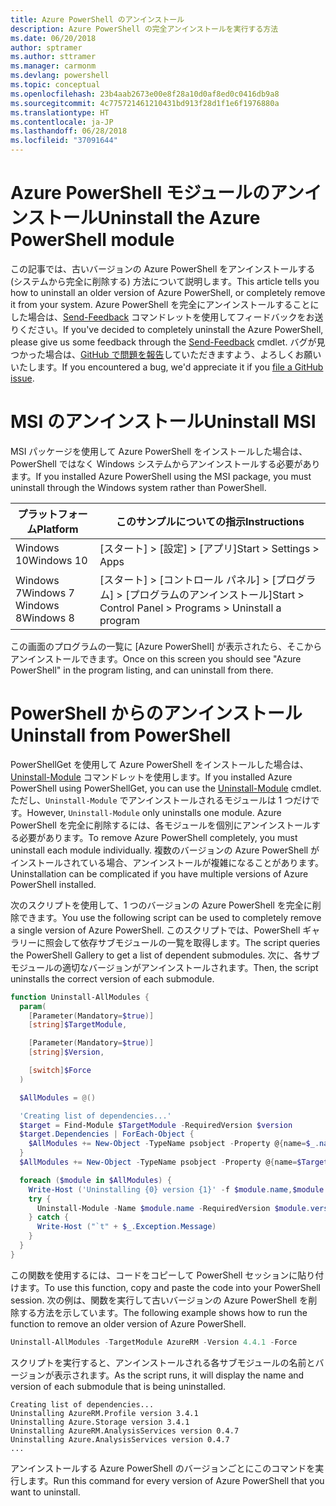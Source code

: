 ```yaml
---
title: Azure PowerShell のアンインストール
description: Azure PowerShell の完全アンインストールを実行する方法
ms.date: 06/20/2018
author: sptramer
ms.author: sttramer
ms.manager: carmonm
ms.devlang: powershell
ms.topic: conceptual
ms.openlocfilehash: 23b4aab2673e00e8f28a10d0af8ed0c0416db9a8
ms.sourcegitcommit: 4c775721461210431bd913f28d1f1e6f1976880a
ms.translationtype: HT
ms.contentlocale: ja-JP
ms.lasthandoff: 06/28/2018
ms.locfileid: "37091644"
---
```

# <a name="uninstall-the-azure-powershell-module"></a><span data-ttu-id="f4163-103">Azure PowerShell モジュールのアンインストール</span><span class="sxs-lookup"><span data-stu-id="f4163-103">Uninstall the Azure PowerShell module</span></span>

<span data-ttu-id="f4163-104">この記事では、古いバージョンの Azure PowerShell をアンインストールする (システムから完全に削除する) 方法について説明します。</span><span class="sxs-lookup"><span data-stu-id="f4163-104">This article tells you how to uninstall an older version of Azure PowerShell, or completely remove it from your system.</span></span> <span data-ttu-id="f4163-105">Azure PowerShell を完全にアンインストールすることにした場合は、[Send-Feedback](/powershell/module/azurerm.profile/send-feedback) コマンドレットを使用してフィードバックをお送りください。</span><span class="sxs-lookup"><span data-stu-id="f4163-105">If you've decided to completely uninstall the Azure PowerShell, please give us some feedback through the [Send-Feedback](/powershell/module/azurerm.profile/send-feedback) cmdlet.</span></span> <span data-ttu-id="f4163-106">バグが見つかった場合は、[GitHub で問題を報告](https://github.com/azure/azure-powershell/issues)していただきますよう、よろしくお願いいたします。</span><span class="sxs-lookup"><span data-stu-id="f4163-106">If you encountered a bug, we'd appreciate it if you [file a GitHub issue](https://github.com/azure/azure-powershell/issues).</span></span>

# <a name="uninstall-msi"></a><span data-ttu-id="f4163-107">MSI のアンインストール</span><span class="sxs-lookup"><span data-stu-id="f4163-107">Uninstall MSI</span></span>

<span data-ttu-id="f4163-108">MSI パッケージを使用して Azure PowerShell をインストールした場合は、PowerShell ではなく Windows システムからアンインストールする必要があります。</span><span class="sxs-lookup"><span data-stu-id="f4163-108">If you installed Azure PowerShell using the MSI package, you must uninstall through the Windows system rather than PowerShell.</span></span>
 
| <span data-ttu-id="f4163-109">プラットフォーム</span><span class="sxs-lookup"><span data-stu-id="f4163-109">Platform</span></span> | <span data-ttu-id="f4163-110">このサンプルについての指示</span><span class="sxs-lookup"><span data-stu-id="f4163-110">Instructions</span></span> |
|----------|--------------|
| <span data-ttu-id="f4163-111">Windows 10</span><span class="sxs-lookup"><span data-stu-id="f4163-111">Windows 10</span></span> | <span data-ttu-id="f4163-112">[スタート] > [設定] > [アプリ]</span><span class="sxs-lookup"><span data-stu-id="f4163-112">Start > Settings > Apps</span></span> |
| <span data-ttu-id="f4163-113">Windows 7</span><span class="sxs-lookup"><span data-stu-id="f4163-113">Windows 7</span></span> </br><span data-ttu-id="f4163-114">Windows 8</span><span class="sxs-lookup"><span data-stu-id="f4163-114">Windows 8</span></span> | <span data-ttu-id="f4163-115">[スタート] > [コントロール パネル] > [プログラム] > [プログラムのアンインストール]</span><span class="sxs-lookup"><span data-stu-id="f4163-115">Start > Control Panel > Programs > Uninstall a program</span></span> |

<span data-ttu-id="f4163-116">この画面のプログラムの一覧に [Azure PowerShell] が表示されたら、そこからアンインストールできます。</span><span class="sxs-lookup"><span data-stu-id="f4163-116">Once on this screen you should see "Azure PowerShell" in the program listing, and can uninstall from there.</span></span>

# <a name="uninstall-from-powershell"></a><span data-ttu-id="f4163-117">PowerShell からのアンインストール</span><span class="sxs-lookup"><span data-stu-id="f4163-117">Uninstall from PowerShell</span></span>

<span data-ttu-id="f4163-118">PowerShellGet を使用して Azure PowerShell をインストールした場合は、[Uninstall-Module](/powershell/module/powershellget/uninstall-module) コマンドレットを使用します。</span><span class="sxs-lookup"><span data-stu-id="f4163-118">If you installed Azure PowerShell using PowerShellGet, you can use the [Uninstall-Module](/powershell/module/powershellget/uninstall-module) cmdlet.</span></span> <span data-ttu-id="f4163-119">ただし、`Uninstall-Module` でアンインストールされるモジュールは 1 つだけです。</span><span class="sxs-lookup"><span data-stu-id="f4163-119">However, `Uninstall-Module` only uninstalls one module.</span></span> <span data-ttu-id="f4163-120">Azure PowerShell を完全に削除するには、各モジュールを個別にアンインストールする必要があります。</span><span class="sxs-lookup"><span data-stu-id="f4163-120">To remove Azure PowerShell completely, you must uninstall each module individually.</span></span> <span data-ttu-id="f4163-121">複数のバージョンの Azure PowerShell がインストールされている場合、アンインストールが複雑になることがあります。</span><span class="sxs-lookup"><span data-stu-id="f4163-121">Uninstallation can be complicated if you have multiple versions of Azure PowerShell installed.</span></span>

<span data-ttu-id="f4163-122">次のスクリプトを使用して、1 つのバージョンの Azure PowerShell を完全に削除できます。</span><span class="sxs-lookup"><span data-stu-id="f4163-122">You use the following script can be used to completely remove a single version of Azure PowerShell.</span></span> <span data-ttu-id="f4163-123">このスクリプトでは、PowerShell ギャラリーに照会して依存サブモジュールの一覧を取得します。</span><span class="sxs-lookup"><span data-stu-id="f4163-123">The script queries the PowerShell Gallery to get a list of dependent submodules.</span></span> <span data-ttu-id="f4163-124">次に、各サブモジュールの適切なバージョンがアンインストールされます。</span><span class="sxs-lookup"><span data-stu-id="f4163-124">Then, the script uninstalls the correct version of each submodule.</span></span>

```powershell
function Uninstall-AllModules {
  param(
    [Parameter(Mandatory=$true)]
    [string]$TargetModule,

    [Parameter(Mandatory=$true)]
    [string]$Version,

    [switch]$Force
  )

  $AllModules = @()

  'Creating list of dependencies...'
  $target = Find-Module $TargetModule -RequiredVersion $version
  $target.Dependencies | ForEach-Object {
    $AllModules += New-Object -TypeName psobject -Property @{name=$_.name; version=$_.requiredversion}
  }
  $AllModules += New-Object -TypeName psobject -Property @{name=$TargetModule; version=$Version}

  foreach ($module in $AllModules) {
    Write-Host ('Uninstalling {0} version {1}' -f $module.name,$module.version)
    try {
      Uninstall-Module -Name $module.name -RequiredVersion $module.version -Force:$Force -ErrorAction Stop
    } catch {
      Write-Host ("`t" + $_.Exception.Message)
    }
  }
}
```

<span data-ttu-id="f4163-125">この関数を使用するには、コードをコピーして PowerShell セッションに貼り付けます。</span><span class="sxs-lookup"><span data-stu-id="f4163-125">To use this function, copy and paste the code into your PowerShell session.</span></span> <span data-ttu-id="f4163-126">次の例は、関数を実行して古いバージョンの Azure PowerShell を削除する方法を示しています。</span><span class="sxs-lookup"><span data-stu-id="f4163-126">The following example shows how to run the function to remove an older version of Azure PowerShell.</span></span>

```powershell
Uninstall-AllModules -TargetModule AzureRM -Version 4.4.1 -Force
```

<span data-ttu-id="f4163-127">スクリプトを実行すると、アンインストールされる各サブモジュールの名前とバージョンが表示されます。</span><span class="sxs-lookup"><span data-stu-id="f4163-127">As the script runs, it will display the name and version of each submodule that is being uninstalled.</span></span>

```output
Creating list of dependencies...
Uninstalling AzureRM.Profile version 3.4.1
Uninstalling Azure.Storage version 3.4.1
Uninstalling AzureRM.AnalysisServices version 0.4.7
Uninstalling Azure.AnalysisServices version 0.4.7
...
```

<span data-ttu-id="f4163-128">アンインストールする Azure PowerShell のバージョンごとにこのコマンドを実行します。</span><span class="sxs-lookup"><span data-stu-id="f4163-128">Run this command for every version of Azure PowerShell that you want to uninstall.</span></span>